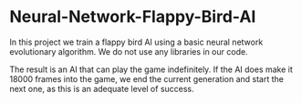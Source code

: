 # Neural-Network-Flappy-Bird-AI

In this project we train a flappy bird AI using a basic neural network evolutionary algorithm. We do not use any libraries in our code. 

The result is an AI that can play the game indefinitely. If the AI does make it 18000 frames into the game, we end the current generation and start the next one, as this is an adequate level of success. 
 
